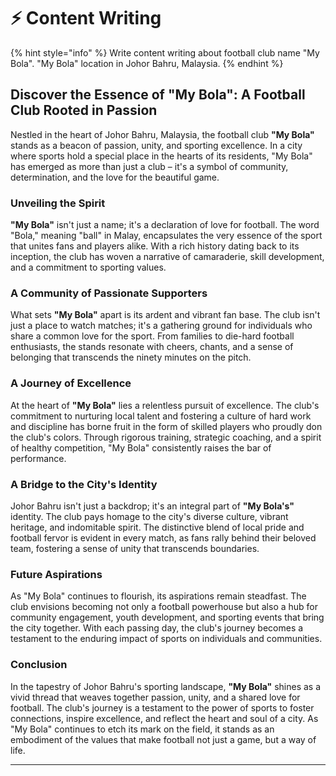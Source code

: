 # ⚡ Content Writing

{% hint style="info" %}
Write content writing about football club name "My Bola". "My Bola" location in Johor Bahru, Malaysia.
{% endhint %}

## **Discover the Essence of "My Bola": A Football Club Rooted in Passion**

Nestled in the heart of Johor Bahru, Malaysia, the football club **"My Bola"** stands as a beacon of passion, unity, and sporting excellence. In a city where sports hold a special place in the hearts of its residents, "My Bola" has emerged as more than just a club – it's a symbol of community, determination, and the love for the beautiful game.

### **Unveiling the Spirit**

**"My Bola"** isn't just a name; it's a declaration of love for football. The word "Bola," meaning "ball" in Malay, encapsulates the very essence of the sport that unites fans and players alike. With a rich history dating back to its inception, the club has woven a narrative of camaraderie, skill development, and a commitment to sporting values.

### **A Community of Passionate Supporters**

What sets **"My Bola"** apart is its ardent and vibrant fan base. The club isn't just a place to watch matches; it's a gathering ground for individuals who share a common love for the sport. From families to die-hard football enthusiasts, the stands resonate with cheers, chants, and a sense of belonging that transcends the ninety minutes on the pitch.

### **A Journey of Excellence**

At the heart of **"My Bola"** lies a relentless pursuit of excellence. The club's commitment to nurturing local talent and fostering a culture of hard work and discipline has borne fruit in the form of skilled players who proudly don the club's colors. Through rigorous training, strategic coaching, and a spirit of healthy competition, "My Bola" consistently raises the bar of performance.

### **A Bridge to the City's Identity**

Johor Bahru isn't just a backdrop; it's an integral part of **"My Bola's"** identity. The club pays homage to the city's diverse culture, vibrant heritage, and indomitable spirit. The distinctive blend of local pride and football fervor is evident in every match, as fans rally behind their beloved team, fostering a sense of unity that transcends boundaries.

### **Future Aspirations**

As "My Bola" continues to flourish, its aspirations remain steadfast. The club envisions becoming not only a football powerhouse but also a hub for community engagement, youth development, and sporting events that bring the city together. With each passing day, the club's journey becomes a testament to the enduring impact of sports on individuals and communities.

### **Conclusion**

In the tapestry of Johor Bahru's sporting landscape, **"My Bola"** shines as a vivid thread that weaves together passion, unity, and a shared love for football. The club's journey is a testament to the power of sports to foster connections, inspire excellence, and reflect the heart and soul of a city. As "My Bola" continues to etch its mark on the field, it stands as an embodiment of the values that make football not just a game, but a way of life.

***

